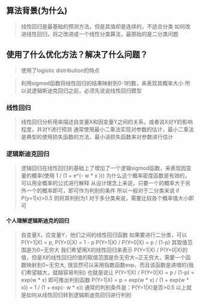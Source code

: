 ## 算法背景(为什么)
> 线性回归是最基础的预测方法，但是其值却是连续的，不适合分类
> 如何改进线性回归，将之改进成一个线性分类算法，最原始的是二分类问题

## 使用了什么优化方法？解决了什么问题？
> 使用了logistic distribution的特点

> 利用sigmod函数将线性回归的结果映射到0-1的数，来表现其概率大小
> 所以说逻辑斯迪克回归之前，必须先说说线性回归模型

### 线性回归
> 线性回归分析用来描述自变量X和因变量Y之间的关系，或者说X对Y的影响程度，并对Y进行预测
> 通常使用最小二乘法实现对参数的估计，最小二乘法是典型的使用损失函数的方法，最小话损失函数来对参数进行估计

### 逻辑斯迪克回归
> 逻辑回归在线性回归的基础上了增加了一个逻辑sigmod函数，来表现因变量的概率(使用 1 / (1 + e^(- w * x )))
> 为什么这个概率密度函数是有效的，可以用全概率的公式进行解释
> 从设计理念上来说，只要一个的概率大于另外一个的概率即可，即可作为判别的条件
> 所以一般对于二分类来说 if P(y=1|x)>0.5 则将其判别为1
> 对于多分类来说，需要比较各个概率值大小即可

#### 个人理解逻辑斯迪克的回归
> 自变量X，应变量Y，他们之间的线性回归函数
> 如果要进行二分类，可以P(Y=1|X) = p, P(Y=0|X) = 1 - p
> P(Y=1|X) / P(Y=0|X) = p / (1-p) 其取值范围是为0~无穷大
> 我们希望用X的线性回归来表示 P(Y=1|X) / P(Y=0|X)的值，但是X的线性回归的值的取值范围是负无穷大~正无穷大，需要一个函数映射到0~无穷大, 很显然可以采用指数函数exp，而且该函数是递增的(我们希望越大，就越容易判别)
> 也就是说让 P(Y=1|X) / P(Y=0|X) = p / (1-p) = exp(w * x)
> 即可推出判别函数 P(Y=1|X) = p = exp(w * x) / (1 + exp(w * x)) = 1 / (1 + exp(- w * x))
> 通常的判别条件是：P(Y=1|X)是否>0.5
> 以上就是如何从线性回归转到逻辑斯迪克回归进行判别